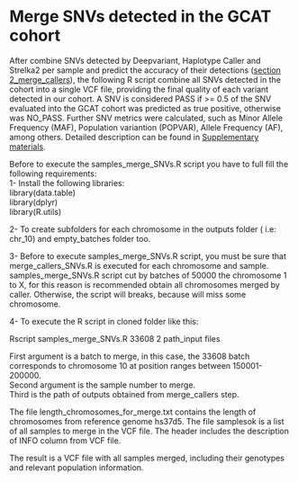 # Merge SNVs detected in the GCAT cohort  

After combine SNVs detected by Deepvariant, Haplotype Caller and Strelka2 per sample and predict the accuracy of their detections ([section 2_merge_callers](https://github.com/gcatbiobank/GCAT_panel/tree/main/2_merge_callers/SNVs)), the following R script combine all SNVs detected in the cohort into a single VCF file, providing the final quality of each variant detected in our cohort. A SNV is considered PASS if >= 0.5 of the SNV evaluated into the GCAT cohort was predicted as true positive, otherwise was NO_PASS. Further SNV metrics were calculated, such as  Minor Allele Frequency (MAF), Population variantion (POPVAR), Allele Frequency (AF), among others. Detailed description can be found in [Supplementary materials](https://www.biorxiv.org/content/10.1101/2021.07.20.453041v1).  

Before to execute the samples_merge_SNVs.R script you have to full fill the following requirements:  
1- Install the following libraries:  
library(data.table)  
library(dplyr)  
library(R.utils)  

2- To create subfolders for each chromosome in the outputs folder ( i.e: chr_10) and empty_batches folder too.  

3- Before to execute samples_merge_SNVs.R script, you must be sure that merge_callers_SNVs.R is executed for each chromosome and sample. samples_merge_SNVs.R script cut by batches of 50000 the chromosome 1 to X, for this reason is recommended obtain all chromosomes merged by caller. Otherwise, the script will breaks, because will miss some chromosome.  

4- To execute the R script in cloned folder like this:

Rscript samples_merge_SNVs.R 33608 2 path_input files

First argument is a batch to merge, in this case, the 33608 batch corresponds to chromosome 10 at position ranges between 150001-200000.  
Second argument is the sample number to merge.  
Third is the path of outputs obtained from merge_callers step.

The file length_chromosomes_for_merge.txt contains the length of chromosomes from reference genome hs37d5.
The file samplesok is a list of all samples to merge in the VCF file.
The header includes the description of INFO column from VCF file.

The result is a VCF file with all samples merged, including their genotypes and relevant population information.

